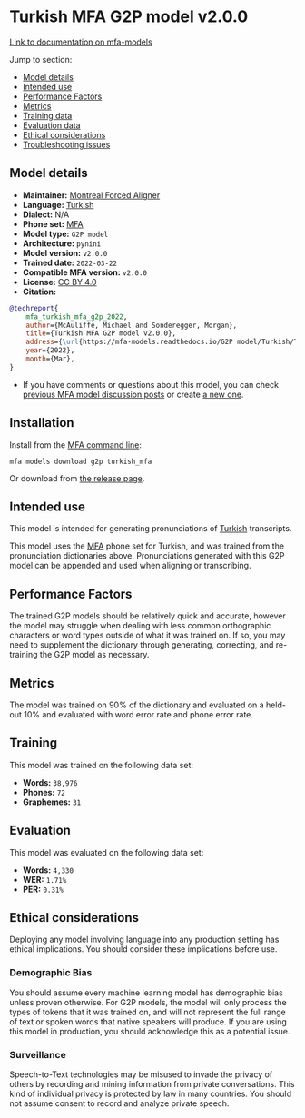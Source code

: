 
# Turkish MFA G2P model v2.0.0

[Link to documentation on mfa-models](https://mfa-models.readthedocs.io/en/main/g2p/turkish_mfa.html)

Jump to section:

- [Model details](#model-details)
- [Intended use](#intended-use)
- [Performance Factors](#performance-factors)
- [Metrics](#metrics)
- [Training data](#training-data)
- [Evaluation data](#evaluation-data)
- [Ethical considerations](#ethical-considerations)
- [Troubleshooting issues](#troubleshooting-issues)

## Model details

- **Maintainer:** [Montreal Forced Aligner](https://montreal-forced-aligner.readthedocs.io/)
- **Language:** [Turkish](https://en.wikipedia.org/wiki/Turkish_language)
- **Dialect:** N/A
- **Phone set:** [MFA](https://mfa-models.readthedocs.io/en/refactor/mfa_phone_set.html#turkish)
- **Model type:** `G2P model`
- **Architecture:** `pynini`
- **Model version:** `v2.0.0`
- **Trained date:** `2022-03-22`
- **Compatible MFA version:** `v2.0.0`
- **License:** [CC BY 4.0](https://github.com/MontrealCorpusTools/mfa-models/tree/main/g2p/turkish/mfa/v2.0.0/LICENSE)
- **Citation:**

```bibtex
@techreport{
	mfa_turkish_mfa_g2p_2022,
	author={McAuliffe, Michael and Sonderegger, Morgan},
	title={Turkish MFA G2P model v2.0.0},
	address={\url{https://mfa-models.readthedocs.io/G2P model/Turkish/Turkish MFA G2P model v2_0_0.html}},
	year={2022},
	month={Mar},
}
```

- If you have comments or questions about this model, you can check [previous MFA model discussion posts](https://github.com/MontrealCorpusTools/mfa-models/discussions?discussions_q=Turkish+MFA+G2P+model+v2.0.0) or create [a new one](https://github.com/MontrealCorpusTools/mfa-models/discussions/new).

## Installation

Install from the [MFA command line](https://montreal-forced-aligner.readthedocs.io/en/latest/user_guide/models/index.html):

```
mfa models download g2p turkish_mfa
```

Or download from [the release page](https://github.com/MontrealCorpusTools/mfa-models/releases/tag/g2p-turkish_mfa-v2.0.0).

## Intended use

This model is intended for generating pronunciations of [Turkish](https://en.wikipedia.org/wiki/Turkish_language) transcripts.

This model uses the [MFA](https://mfa-models.readthedocs.io/en/refactor/mfa_phone_set.html#turkish) phone set for Turkish, and was trained from the pronunciation dictionaries above.
Pronunciations generated with this G2P model can be appended and used when aligning or transcribing.

## Performance Factors

The trained G2P models should be relatively quick and accurate, however the model may struggle when dealing with less common orthographic characters or word types outside of what it was trained on.
If so, you may need to supplement the dictionary through generating, correcting, and re-training the G2P model as necessary.

## Metrics

The model was trained on 90% of the dictionary and evaluated on a held-out 10% and evaluated with word error rate and phone error rate.

## Training

This model was trained on the following data set:


* **Words:** `38,976`
* **Phones:** `72`
* **Graphemes:** `31`

## Evaluation

This model was evaluated on the following data set:


* **Words:** `4,330`
* **WER:** `1.71%`
* **PER:** `0.31%`

## Ethical considerations

Deploying any model involving language into any production setting has ethical implications. You should consider these implications before use.

### Demographic Bias

You should assume every machine learning model has demographic bias unless proven otherwise.
For G2P models, the model will only process the types of tokens that it was trained on, and will not represent the full range of text or spoken words that
native speakers will produce.
If you are using this model in production, you should acknowledge this as a potential issue.

### Surveillance

Speech-to-Text technologies may be misused to invade the privacy of others by recording and mining information from private conversations.
This kind of individual privacy is protected by law in many countries.
You should not assume consent to record and analyze private speech.
